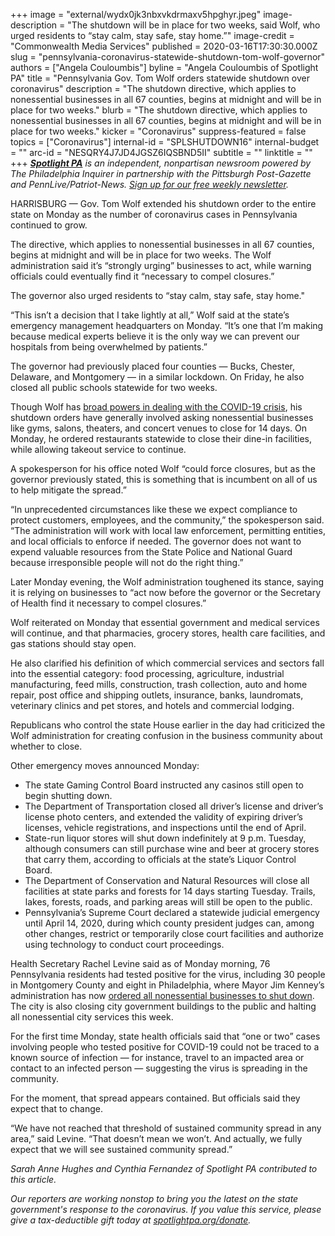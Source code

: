 +++
image = "external/wydx0jk3nbxvkdrmaxv5hpghyr.jpeg"
image-description = "The shutdown will be in place for two weeks, said Wolf, who urged residents to “stay calm, stay safe, stay home.”"
image-credit = "Commonwealth Media Services"
published = 2020-03-16T17:30:30.000Z
slug = "pennsylvania-coronavirus-statewide-shutdown-tom-wolf-governor"
authors = ["Angela Couloumbis"]
byline = "Angela Couloumbis of Spotlight PA"
title = "Pennsylvania Gov. Tom Wolf orders statewide shutdown over coronavirus"
description = "The shutdown directive, which applies to nonessential businesses in all 67 counties, begins at midnight and will be in place for two weeks."
blurb = "The shutdown directive, which applies to nonessential businesses in all 67 counties, begins at midnight and will be in place for two weeks."
kicker = "Coronavirus"
suppress-featured = false
topics = ["Coronavirus"]
internal-id = "SPLSHUTDOWN16"
internal-budget = ""
arc-id = "NESQRY4J7JD4JGSZ6IQSBND5II"
subtitle = ""
linktitle = ""
+++
<a href="https://www.spotlightpa.org/"><i><b>Spotlight PA</b></i></a><i> is an independent, nonpartisan newsroom powered by The Philadelphia Inquirer in partnership with the Pittsburgh Post-Gazette and PennLive/Patriot-News. </i><a href="https://www.spotlightpa.org/newsletters"><i>Sign up for our free weekly newsletter</i></a><i>.</i>

HARRISBURG — Gov. Tom Wolf extended his shutdown order to the entire state on Monday as the number of coronavirus cases in Pennsylvania continued to grow.

The directive, which applies to nonessential businesses in all 67 counties, begins at midnight and will be in place for two weeks. The Wolf administration said it’s “strongly urging” businesses to act, while warning officials could eventually find it “necessary to compel closures.”

The governor also urged residents to “stay calm, stay safe, stay home."

“This isn’t a decision that I take lightly at all,” Wolf said at the state’s emergency management headquarters on Monday. “It’s one that I’m making because medical experts believe it is the only way we can prevent our hospitals from being overwhelmed by patients.”

The governor had previously placed four counties — Bucks, Chester, Delaware, and Montgomery — in a similar lockdown. On Friday, he also closed all public schools statewide for two weeks.

Though Wolf has [broad powers in dealing with the COVID-19 crisis](https://www.spotlightpa.org/news/2020/03/coronavirus-tom-wolf-emergency-powers-pennsylvania/), his shutdown orders have generally involved asking nonessential businesses like gyms, salons, theaters, and concert venues to close for 14 days. On Monday, he ordered restaurants statewide to close their dine-in facilities, while allowing takeout service to continue.

A spokesperson for his office noted Wolf “could force closures, but as the governor previously stated, this is something that is incumbent on all of us to help mitigate the spread.”

“In unprecedented circumstances like these we expect compliance to protect customers, employees, and the community,” the spokesperson said. “The administration will work with local law enforcement, permitting entities, and local officials to enforce if needed. The governor does not want to expend valuable resources from the State Police and National Guard because irresponsible people will not do the right thing.”

Later Monday evening, the Wolf administration toughened its stance, saying it is relying on businesses to “act now before the governor or the Secretary of Health find it necessary to compel closures.”

Wolf reiterated on Monday that essential government and medical services will continue, and that pharmacies, grocery stores, health care facilities, and gas stations should stay open.

He also clarified his definition of which commercial services and sectors fall into the essential category: food processing, agriculture, industrial manufacturing, feed mills, construction, trash collection, auto and home repair, post office and shipping outlets, insurance, banks, laundromats, veterinary clinics and pet stores, and hotels and commercial lodging.

Republicans who control the state House earlier in the day had criticized the Wolf administration for creating confusion in the business community about whether to close.

Other emergency moves announced Monday:

* The state Gaming Control Board instructed any casinos still open to begin shutting down.
* The Department of Transportation closed all driver’s license and driver’s license photo centers, and extended the validity of expiring driver’s licenses, vehicle registrations, and inspections until the end of April.
* State-run liquor stores will shut down indefinitely at 9 p.m. Tuesday, although consumers can still purchase wine and beer at grocery stores that carry them, according to officials at the state’s Liquor Control Board.
* The Department of Conservation and Natural Resources will close all facilities at state parks and forests for 14 days starting Tuesday. Trails, lakes, forests, roads, and parking areas will still be open to the public.
* Pennsylvania’s Supreme Court declared a statewide judicial emergency until April 14, 2020, during which county president judges can, among other changes, restrict or temporarily close court facilities and authorize using technology to conduct court proceedings.

Health Secretary Rachel Levine said as of Monday morning, 76 Pennsylvania residents had tested positive for the virus, including 30 people in Montgomery County and eight in Philadelphia, where Mayor Jim Kenney’s administration has now [ordered all nonessential businesses to shut down](https://www.inquirer.com/health/coronavirus/philadelphia-shutdown-coronavirus-20200316.html). The city is also closing city government buildings to the public and halting all nonessential city services this week.

For the first time Monday, state health officials said that “one or two” cases involving people who tested positive for COVID-19 could not be traced to a known source of infection — for instance, travel to an impacted area or contact to an infected person — suggesting the virus is spreading in the community.

For the moment, that spread appears contained. But officials said they expect that to change.

“We have not reached that threshold of sustained community spread in any area,” said Levine. “That doesn’t mean we won’t. And actually, we fully expect that we will see sustained community spread.”

*Sarah Anne Hughes and Cynthia Fernandez of Spotlight PA contributed to this article.*

<script src="https://www.spotlightpa.org/embed.js" async></script><div data-spl-embed-version="1" data-spl-src="https://www.spotlightpa.org/embeds/tips/?tip_text=Do%20you%20have%20a%20tip%20about%20%3Cb%3Ehow%20Pa.'s%20government%20is%20responding%20to%20the%20coronavirus%3C%2Fb%3E%3F%20Tell%20us."></div>

<i>Our reporters are working nonstop to bring you the latest on the state government's response to the coronavirus. If you value this service, please give a tax-deductible gift today at </i><a href="https://www.spotlightpa.org/donate"><i>spotlightpa.org/donate</i></a><i>.</i>